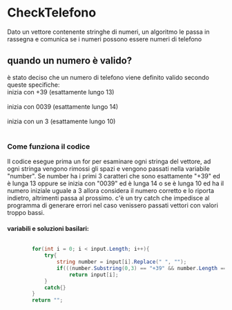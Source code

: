 # CheckTelefono
Dato un vettore contenente stringhe di numeri, un algoritmo le passa in rassegna e comunica se i numeri possono essere numeri di telefono

## quando un numero è valido?
è stato deciso che un numero di telefono viene definito valido secondo queste specifiche: <br>
inizia con +39 (esattamente lungo 13) <br><br>
inizia con 0039 (esattamente lungo 14) <br><br>
inizia con un 3 (esattamente lungo 10) <br><br>

### Come funziona il codice
Il codice esegue prima un for per esaminare ogni stringa del vettore, ad ogni stringa vengono rimossi gli spazi e vengono passati nella
variabile "number". Se number ha i primi 3 caratteri che sono esattamente "+39" ed è lunga 13 oppure se inizia con "0039" ed è lunga 14
o se è lunga 10 ed ha il numero iniziale uguale a 3 allora considera il numero corretto e lo riporta indietro, altrimenti passa al prossimo.
c'è un try catch che impedisce al programma di generare errori nel caso venissero passati vettori con valori troppo bassi.

#### variabili e soluzioni basilari:
~~~C#

        for(int i = 0; i < input.Length; i++){
            try{
                string number = input[i].Replace(" ", "");
                if(((number.Substring(0,3) == "+39" && number.Length == 13) || number.Substring(0,4) == "0039" && number.Length  == 14) || (number[0] == '3' && number.Length == 10))
                    return input[i];
            }
            catch{}
        }
        return "";
